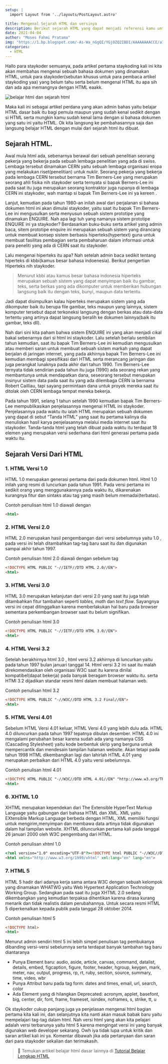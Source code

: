 ```yaml
---
setup: |
  import Layout from '../layouts/PostLayout.astro'

title: Mengenal Sejarah HTML dan versinya
description: Berikut sejarah HTML yang dapat menjadi referensi kamu untuk belajar lebih dalam lagi tentang html.
date: 2021-04-04
author: "Moses Fahmi Pratama"
img: "https://1.bp.blogspot.com/-As-Wa_nGgQI/YGjOZQ2IBDI/AAAAAAAACCE/a76AL-B-UUEJGOskcSKW5tUR5G3S_DpbQCNcBGAsYHQ/s16000/belajar-html-serta-sejarah-html.jpg"
categories: 
  - HTML
---
```


Hallo para staykoder semuanya, pada artikel pertama staykoding kali ini kita akan membahas mengenai sebuah bahasa dokumen yang dinamakan HTML, untuk para staykoder(sebutan khusus untuk para pembaca artikel staykoding yaa) yang belum tahu serta belum mengenal HTML itu apa sih dan ada apa memangnya dengan HTML eaakk.

![belajar html dan sejarah html](https://1.bp.blogspot.com/-As-Wa_nGgQI/YGjOZQ2IBDI/AAAAAAAACCE/a76AL-B-UUEJGOskcSKW5tUR5G3S_DpbQCNcBGAsYHQ/s16000/belajar-html-serta-sejarah-html.jpg "belajar html dengan mengenal versi dari html")

Maka kali ini sebagai artikel perdana yang akan admin bahas yaitu belajar HTML dasar baik itu bagi pemula maupun yang sudah kenal sedikit dengan si HTML serta mungkin kamu sudah kenal lama dengan si bahasa dokumen yang satu ini yaitu HTML. Ok kita langsung ke pembahasannya saja dan langsung belajar HTML dengan mulai dari sejarah html itu dibuat.

Sejarah HTML.
-------------

Awal mula html ada, sebenarnya berawal dari sebuah penelitian seorang pekerja yang bekerja pada sebuah lembaga penelitian yang ada di swiss. Lembaga tersebut dinamakan CERN yaitu sebuah lembaga organisasi eropa yang melakukan riset(penelitian) untuk nuklir. Seorang pekerja yang bekerja pada lembaga CERN tersebut bernama Tim Berners-Lee yang merupakan seorang ahli fisika nih staykoder serta ternyata si bapak Berners-Lee ini pada saat itu juga merupakan seorang kontraktor juga rupanya di lembaga CERN ini staykoder, wah mantap si bapak Tim Berners-Lee ini ya kereen .

Lanjut, kemudian pada tahun 1980-an inilah awal dari perjalanan si bahasa dokumen html ini akan dimulai staykoder, yaitu saat itu bapak Tim Berners-Lee ini mengusulkan serta menyusun sebuah sistem prototipe yang dinamakan ENQUIRE. Nah apa lagi tuh yang namanya sistem prototipe ENQUIRE ini ya staykoder? Berdasarkan buku-buku serta artikel yang admin baca, sitem prototipe enquire ini merupakan sebuah sistem yang dirancang untuk membuat konsep sistem berbasis hiperteks(hypertext) guna untuk membuat fasilitas pembagian serta pembaharuan dalam informasi untuk para peneliti yang ada di CERN saat itu staykoder.

Lalu mengenai hiperteks itu apa? Nah setelah admin baca sedikit tentang hiperteks di kbbi(kamus besar bahasa indoenesia). Berikut pengertian Hiperteks nih staykoder.

<div class="quotes">
 <blockquote>
 
 Menurut kbbi atau kamus besar bahasa indonesia hiperteks merupakan sebuah sistem yang dapat menyimpan baik itu gambar, teks, serta berkas yang ada dikomputer untuk memberikan hubungan langsung baik itu dengan teks, bunyi, maupun data tertentu.
 
 </blockquote>
</div>

Jadi dapat disimpulkan kalau hiperteks merupakan sistem yang ada dikomputer baik itu berupa file gambar, teks maupun yang lainnya, sistem komputer tersebut dapat terkoneksi langsung dengan berkas atau data-data tertentu yang artinya dapat langsung beralih ke dokumen lainnya(baik itu gambar, teks dll).

Nah dari sini kita paham bahwa sistem ENQUIRE ini yang akan menjadi cikal bakal sebenarnya dari si html ini staykoder. Lalu setelah berlalu sembilan tahun kemudian, saat itu bapak Tim Berners-Lee ini kemudian mengusulkan atau memberi saran untuk membuat sebuah sistem markah yang dapat berjalan di jaringan internet, yang pada akhirnya bapak Tim Berners-Lee ini kemudian membagi spesifikasi dari HTML serta merancang jaringan dan juga perangkat lunaknya pada akhir dari tahun 1990. Tim Berners-Lee ternyata tidak sendirian pada tahun itu juga (1990) ada seorang rekan yang membantunya untuk mendapatkan dana, seseorang tersebut merupakan insinyur sistem data pada saat itu yang ada dilembaga CERN ia bernama Robert Cailliau, tapi sayang permintaan dana untuk proyek mereka saat itu ditolak oleh CERN lembaga tempat mereka bekerja.

Pada tahun 1991, selang 1 tahun setelah 1990 kemudian bapak Tim Berners-Lee mempublikasikan penjelasannya mengenai HTML ini staykoder. Penjelasannya pada waktu itu ialah HTML merupakan sebuah dokumen yang dapat di sebut “Tanda HTML” yang saat itu pertama kalinya dia menuliskan hasil karya penjelasannya melalui media internet saat itu staykoder. Tanda-tanda html yang telah dibuat pada waktu itu terdapat 18 elemen yang merupakan versi sederhana dari html generasi pertama pada waktu itu.

Sejarah Versi Dari HTML
-----------------------

### 1. HTML Versi 1.0

HTML 1.0 merupakan generasi pertama dari pada dokumen html. Html 1.0 inilah yang resmi di luncurkan pada tahun 1991. Pada versi pertama ini sedikit orang yang menggunakannya pada waktu itu, dikarenakan kurangnya fitur dan sintaks atau tag yang masih belum memadai(terbatas).

<p>Contoh penulisan html 1.0 diawali dengan <html></p>

```html
<html>
```

### 2. HTML Versi 2.0

HTML 2.0 merupakan hasil pengembangan dari versi sebelumnya yaitu 1.0 , pada versi ini telah ditambahkan tag-tag baru saat itu dan digunakan sampai akhir tahun 1997.

<p>Contoh penulisan html 2.0 diawali dengan <!DOCTYPE HTML PUBLIC "-//IETF//DTD HTML 2.0//EN"> sebelum tag <html></p>

```html
<!DOCTYPE HTML PUBLIC "-//IETF//DTD HTML 2.0//EN">
<html>
```

### 3. HTML Versi 3.0

HTML 3.0 merupakan kelanjutan dari versi 2.0 yang saat itu juga telah ditambahkan fitur tambahan seperti _tables, math_ dan _text flow_. Sayangnya versi ini cepat ditinggalkan karena memberlakukan hal baru pada browser sementara perkembangan browser saat itu belum signifikan.

<p>Contoh penulisan html 3.0</p>

```html
<!DOCTYPE HTML PUBLIC "-//IETF//DTD HTML 3.0//EN">
<html>
```

### 4. HTML Versi 3.2

Setelah berakhirnya html 3.0 , html versi 3.2 akhirnya di luncurkan yaitu pada tahun 1997 bulan januari tanggal 14. Html versi 3.2 ini saat itu malah direkomendasikan oleh organisasi W3C saat itu karena dinilai kompatibel(dapat bekerja) pada banyak beragam browser waktu itu. serta HTMl 3.2 dijadikan standar resmi html dalam membuat halaman web.

Contoh penulisan html 3.2

```html
<!DOCTYPE HTML PUBLIC "-//W3C//DTD HTML 3.2 Final//EN">
<html>
```

### 5. HTML Versi 4.01

Sebelum HTML Versi 4.01 keluar, HTML Versi 4.0 yang lebih dulu ada. HTML 4.0 diluncurkan pada tahun 1997 tepatnya dibulan desember. HTML 4.0 ini mengalami perubahan besar karena sudah ada yang namanya CSS (Cascading Stylesheet) yaitu kode berbentuk skrip yang berguna untuk mempercantik dan mendesain tampilan halaman website. Akan tetapi pada tahun 1998 HTML dikembangkan lagi dan lahirlah HTML 4.01 yang merupakan perbaikan dari HTML 4.0 yaitu versi sebelumnya.

Contoh penulisan html 4.01

```html
<!DOCTYPE HTML PUBLIC "-//W3C//DTD HTML 4.01//EN" "http://www.w3.org/TR/html4/strict.dtd">
<html>
```

### 6. XHTML 1.0

XHTML merupakan kependekan dari The Extensible HyperText Markup Language yaitu gabungan dari bahasa HTML dan XML. XML yaitu EXtensible Markup Language berbeda dengan HTML, XML memiliki fungsi untuk mengirim,menyimpan dan membawa data artinya tidak digunakan dalam hal tampilan website. XHTML diluncurkan pertama kali pada tanggal 26 januari 2000 oleh W3C pengembang dari HTML.

Contoh penulisan xhtml 1.0

```html
<?xml version="1.0" encoding="UTF-8"?><!DOCTYPE html PUBLIC "-//W3C//DTD XHTML 1.0 Strict//EN" "http://www.w3.org/TR/xhtml1/DTD/xhtml1-strict.dtd">
<html xmlns="http://www.w3.org/1999/xhtml" xml:lang="en" lang="en">
```

### 7. HTML 5

HTML 5 hadir dari adanya kerja sama antara W3C dengan sebuah kelompok yang dinamakan WHATWG yaitu Web Hypertext Application Technology Working Group. Sedangkan pada saat itu juga XHTML 2.0 sedang dikembangkan yang kemudian terpaksa dihentikan karena dirasa kurang menarik dan tidak realistis dalam perubahannya. Untuk secara resmi HTML 5 diperkenalkan kepada publik pada tanggal 28 oktober 2014.

Contoh penulisan html 5

```html
<!DOCTYPE html>
<html>
```

Menurut admin sendiri html 5 ini lebih simpel penulisan tag pembukanya dibanding versi-versi sebelumnya serta terdapat banyak tambahan tag baru diantaranya

*   Punya Element baru: audio, aside, article, canvas, command, datalist, details, embed, figcaption, figure, footer, header, hgroup, keygen, mark, meter, nav, output, progress, rp, rt, ruby, section, source, summary, time, video, wbr
*   Punya Attribut baru pada tag form: dates and times, email, url, search, color
*   Ada Element yang di hilangkan Deprecated: acronym, applet, basefont, big, center, dir, font, frame, frameset, isindex, noframes, s, strike, tt, u

Ok staykoder cukup panjang juga ya penjelasan mengenai html bagian pertama kita kali ini, dan selanjutnya kita nanti akan masuk babak baru yaitu mempelajari tag-tag dalam html. Nah versi html yang akan kita pelajari adalah versi terbarunya yaitu html 5 karena mengingat versi ini yang banyak digunakan web developer sekarang. Owh iya tidak lupa untuk kritik dan saran artikel kali ini ya. Komentar dibawah jika ada pertanyaan dan saran dari para staykoder sekalian dan terimakasih.

> 📖 Temukan artikel belajar html dasar lainnya di [Tutorial Belajar Lengkap HTML](https://www.staykoding.com/p/tutorial-lengkap-belajar-html.html)